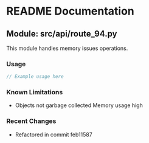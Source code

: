 # README Documentation

## Module: src/api/route_94.py

This module handles memory issues operations.

### Usage

```javascript
// Example usage here
```

### Known Limitations

- Objects not garbage collected Memory usage high

### Recent Changes

- Refactored in commit feb11587
